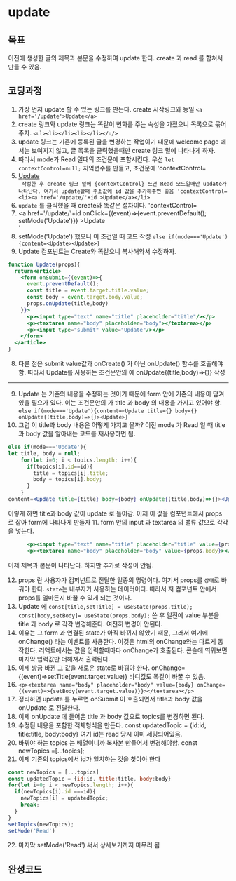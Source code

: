 # update

## 목표
이전에 생성한 글의 제목과 본문을 수정하여 update 한다. 
create 과 read 를 합쳐서 만들 수 있음.

## 코딩과정
1. 가장 먼저 update 할 수 있는 링크를 만든다. create 시작링크와 동일 `<a href='/update'>Update</a>`
2. create 링크와 update 링크는 똑같이 변화를 주는 속성을 가졌으니 목록으로 묶어주자. `<ul><li></li><li></li></u/>`
3. update 링크는 기존에 등록된 글을 변경하는 작업이기 때문에 welcome page 에서는 보여지지 않고, 글 목록을 클릭했을때만 create 링크 밑에 나타나게 하자.
4. 따라서 mode가 Read 일때의 조건문에 포함시킨다. 우선 `let contextControl=null;` 지역변수를 만들고, 
조건문에 'contextControl= <li><a href='/update'>Update</a></li>` 작성한 후 create 링크 밑에 {contextControl} 쓰면 Read 모드일때만 update가 나타난다.
여기서 update할때 주소값에 id 값을 추가해주면 좋음 'contextControl= <li><a href='/update/'+id >Update</a></li>`
5. `update` 를 클릭했을 때 create와 똑같은 절차이다. 'contextControl= <li><a href='/update/'+id onClick={(event)=>{event.preventDefault(); setMode('Update')}} >Update</a></li>`
6. setMode('Update') 했으니 이 조건일 때 코드 작성 `else if(mode==='Update'){content=<Update><Update>}`
7. Update 컴포넌트는 Create와 똑같으니 복사해와서 수정하자.
```jsx
function Update(props){
  return<article>
    <form onSubmit={(event)=>{
      event.preventDefault();
      const title = event.target.title.value;
      const body = event.target.body.value;
      props.onUpdate(title,body)
    }}>
      <p><input type="text" name="title" placeholder="title"/></p>
      <p><textarea name="body" placeholder="body"></textarea></p>
      <p><input type="submit" value="Update"/></p>
    </form>
  </article>
}
```
8. 다른 점은 submit value값과 onCreate() 가 아닌 onUpdate() 함수를 호출해야함. 따라서 Update를 사용하는 조건문안의 <Update>에 onUpdate{(title,body)=>{}} 작성
---
9. Update 는 기존의 내용을 수정하는 것이기 때문에 form 안에 기존의 내용이 담겨있을 필요가 있다. 이는 조건문안의 <Update> 가 title 과 body 의 내용을 가지고 있어야 함.
`else if(mode==='Update'){content=<Update title={} body={} onUpdate{(title,body)=>{}><Update>}`
10. 그럼 이 title과 body 내용은 어떻게 가지고 올까? 이전 mode 가 Read 일 때 title 과 body 값을 알아내는 코드를 재사용하면 됨. 
```jsx
else if(mode==='Update'){
let title, body = null;
    for(let i=0; i < topics.length; i++){
      if(topics[i].id==id){
        title = topics[i].title;
        body = topics[i].body;
      }
    }
content=<Update title={title} body={body} onUpdate{(title,body)=>{}><Update>}
```
이렇게 하면 title과 body 값이 update 로 들어감. 이제 이 값을 컴포넌트에서 props 로 잡아 form에 나타나게 만들자
11. form 안의 input 과 textarea 의 밸류 값으로 각각을 넣는다. 
```jsx
      <p><input type="text" name="title" placeholder="title" value={props.title}/></p>
      <p><textarea name="body" placeholder="body" value={props.body}></textarea></p>
```
이제 제목과 본문이 나타난다. 하지만 추가로 작성이 안됨. 

12. props 란 사용자가 컴퍼넌트로 전달한 일종의 명령이다. 여기서 props를 `상태`로 바꿔야 한다. 
`state`는 내부자가 사용하는 데이터이다. 따라서 저 컴포넌트 안에서 props를 얼마든지 바꿀 수 있게 되는 것이다.
13. Update 에 `const[title,setTitle] = useState(props.title); const[body,setBody]= useState(props.body);` 쓴 후 
일전에 value 부분을 title 과 body 로 각각 변경해준다.  여전히 변경이 안된다. 
14. 이유는 그 form 과 연결된 state가 아직 바뀌지 않았기 때문, 그래서 여기에 onChange() 라는 이벤트를 사용한다. 이것은 html의 onChange와는 다르게 동작한다.
리액트에서는 값을 입력할때마다 onChange가 호출된다. 콘솔에 띄워보면 마지막 입력값만 더해져서 출력된다. 
15. 이제 방금 바뀐 그 값을 새로운 state로 바꿔야 한다. onChange={(event)=>setTitle(event.target.value)} 바디값도 똑같이 바꿀 수 있음.
16. `<p><textarea name="body" placeholder="body" value={body} onChange={(event)=>{setBody(event.target.value)}}></textarea></p>`
17. 정리하면 update 를 누르면 onSubmit 이 호출되면서 title과 body 값을 onUpdate 로 전달한다.
18. 이제 onUpdate 에 들어온 title 과 body 값으로 topics를 변경하면 된다.
19. 수정된 내용을 포함한 객체형식을 만든다. const updatedTopic = {id:id, title:title, body:body} 여기 id는 read 당시 이미 세팅되어있음.
20. 바꿔야 하는 topics 는 배열이니까 복사본 만들어서 변경해야함. const newTopics =[...topics];
21. 이제 기존의 topics에서 id가 일치하는 것을 찾아야 한다
```jsx
const newTopics = [...topics]
const updatedTopic = {id:id, title:title, body:body}
for(let i=0; i < newTopics.length; i++){
  if(newTopics[i].id ===id){
    newTopics[i] = updatedTopic;
    break;
  }
}
setTopics(newTopics);
setMode('Read') 
```
22. 마지막 setMode('Read') 써서 상세보기까지 마무리 됨

## 완성코드

